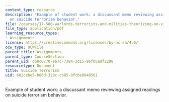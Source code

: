 ```yaml
---
content_type: resource
description: 'Example of student work: a discussant memo reviewing assigned readings
  on suicide terrorism behavior.'
file: /courses/17-586-warlords-terrorists-and-militias-theorizing-on-violent-non-state-actors-spring-2009/682cebe5b86d329ccb858fcbe0648561_MIT17_586s09_assn06.pdf
file_type: application/pdf
learning_resource_types:
- Assignments
license: https://creativecommons.org/licenses/by-nc-sa/4.0/
ocw_type: OCWFile
parent_title: Assignments
parent_type: CourseSection
parent_uid: db0c0770-eb7c-7384-3d15-96f05adf2298
resourcetype: Document
title: Suicide Terrorism
uid: 682cebe5-b86d-329c-cb85-8fcbe0648561
---
```

Example of student work: a discussant memo reviewing assigned readings on suicide terrorism behavior.